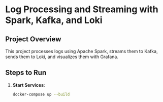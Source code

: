 # Log Processing and Streaming with Spark, Kafka, and Loki

## Project Overview
This project processes logs using Apache Spark, streams them to Kafka, sends them to Loki, and visualizes them with Grafana.

## Steps to Run

1. **Start Services**:
   ```bash
   docker-compose up --build
